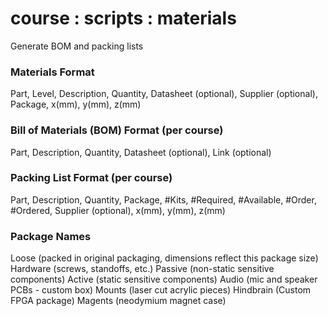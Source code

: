 # course : scripts : materials
Generate BOM and packing lists

### Materials Format
Part, Level, Description, Quantity, Datasheet (optional), Supplier (optional), Package, x(mm), y(mm), z(mm)

### Bill of Materials (BOM) Format (per course)
Part, Description, Quantity, Datasheet (optional), Link (optional)

### Packing List Format (per course)
Part, Description, Quantity, Package, #Kits, #Required, #Available, #Order, #Ordered, Supplier (optional), x(mm), y(mm), z(mm)

### Package Names
Loose (packed in original packaging, dimensions reflect this package size)
Hardware (screws, standoffs, etc.)
Passive (non-static sensitive components)
Active (static sensitive components)
Audio (mic and speaker PCBs - custom box)
Mounts (laser cut acrylic pieces)
Hindbrain (Custom FPGA package)
Magents (neodymium magnet case)
